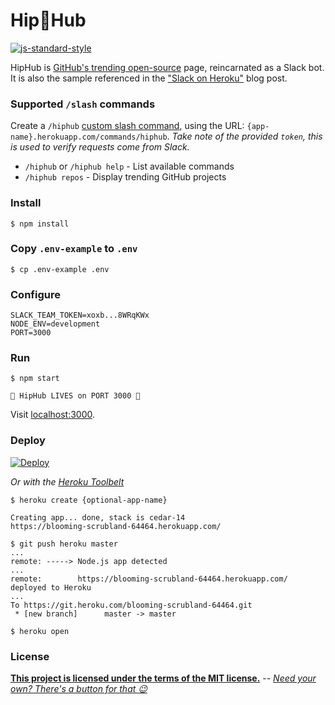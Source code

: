 # Hip:tophat:Hub

[![js-standard-style](https://cdn.rawgit.com/feross/standard/master/badge.svg)](https://github.com/feross/standard)

HipHub is [GitHub's trending open-source](https://github.com/trending/) page, reincarnated as a Slack bot. It is also the sample referenced in the ["Slack on Heroku"]() blog post.


### Supported `/slash` commands

Create a `/hiphub` [custom slash command](https://api.slack.com/slash-commands), using the URL: `{app-name}.herokuapp.com/commands/hiphub`. *Take note of the provided `token`, this is used to verify requests come from Slack.*

- `/hiphub` or `/hiphub help` - List available commands
- `/hiphub repos` - Display trending GitHub projects

### Install

```shell
$ npm install
```

### Copy `.env-example` to `.env`

```shell
$ cp .env-example .env
```

### Configure

```shell
SLACK_TEAM_TOKEN=xoxb...8WRqKWx
NODE_ENV=development
PORT=3000
```
### Run

```shell
$ npm start

🚀 HipHub LIVES on PORT 3000 🚀
```

Visit [localhost:3000](http://localhost:3000).

### Deploy

[![Deploy](https://www.herokucdn.com/deploy/button.svg)](https://heroku.com/deploy)

_Or with the [Heroku Toolbelt](https://toolbelt.heroku.com)_

```shell
$ heroku create {optional-app-name}

Creating app... done, stack is cedar-14
https://blooming-scrubland-64464.herokuapp.com/

$ git push heroku master
...
remote: -----> Node.js app detected
...
remote:        https://blooming-scrubland-64464.herokuapp.com/ deployed to Heroku
...
To https://git.heroku.com/blooming-scrubland-64464.git
 * [new branch]      master -> master

$ heroku open
```

### License

**[This project is licensed under the terms of the MIT license.](http://license-me.herokuapp.com)**
 -- [_Need your own? There's a button for that :wink:_](https://github.com/mattcreager/license)
